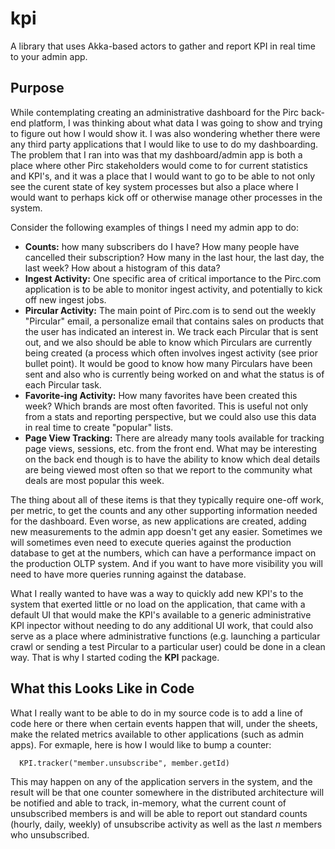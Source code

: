 # kpi
A library that uses Akka-based actors to gather and report KPI in real time to your admin app.

## Purpose

While contemplating creating an administrative dashboard for the Pirc back-end platform, I was thinking about what data I was going to show and trying to figure out how I would show it.  I was also wondering whether there were any third party applications that I would like to use to do my dashboarding.  The problem that I ran into was that my dashboard/admin app is both a place where other Pirc stakeholders would come to for current statistics and KPI's, and it was a place that I would want to go to be able to not only see the curent state of key system processes but also a place where I would want to perhaps kick off or otherwise manage other processes in the system.

Consider the following examples of things I need my admin app to do:

* **Counts:** how many subscribers do I have?  How many people have cancelled their subscription?  How many in the last hour, the last day, the last week?  How about a histogram of this data?
* **Ingest Activity:** One specific area of critical importance to the Pirc.com application is to be able to monitor ingest activity, and potentially to kick off new ingest jobs.
* **Pircular Activity:** The main point of Pirc.com is to send out the weekly "Pircular" email, a personalize email that contains sales on products that the user has indicated an interest in.  We track each Pircular that is sent out, and we also should be able to know which Pirculars are currently being created (a process which often involves ingest activity (see prior bullet point).  It would be good to know how many Pirculars have been sent and also who is currently being worked on and what the status is of each Pircular task.
* **Favorite-ing Activity:** How many favorites have been created this week?  Which brands are most often favorited.  This is useful not only from a stats and reporting perspective, but we could also use this data in real time to create "popular" lists.
* **Page View Tracking:** There are already many tools available for tracking page views, sessions, etc. from the front end.  What may be interesting on the back end though is to have the ability to know which deal details are being viewed most often so that we report to the community what deals are most popular this week.

The thing about all of these items is that they typically require one-off work, per metric, to get the counts and any other supporting information needed for the dashboard.  Even worse, as new applications are created, adding new measurements to the admin app doesn't get any easier.  Sometimes we will sometimes even need to execute queries against the production database to get at the numbers, which can have a performance impact on the production OLTP system.  And if you want to have more visibility you will need to have more queries running against the database.

What I really wanted to have was a way to quickly add new KPI's to the system that exerted little or no load on the application, that came with a default UI that would make the KPI's available to a generic administrative KPI inpector without needing to do any additional UI work, that could also serve as a place where administrative functions (e.g. launching a particular crawl or sending a test Pircular to a particular user) could be done in a clean way.  That is why I started coding the **KPI** package.

## What this Looks Like in Code

What I really want to be able to do in my source code is to add a line of code here or there when certain events happen that will, under the sheets, make the related metrics available to other applications (such as admin apps).  For exmaple, here is how I would like to bump a counter:

```
  KPI.tracker("member.unsubscribe", member.getId)
```

This may happen on any of the application servers in the system, and the result will be that one counter somewhere in the distributed architecture will be notified and able to track, in-memory, what the current count of unsubscribed members is and will be able to report out standard counts (hourly, daily, weekly) of unsubscribe activity as well as the last _n_ members who unsubscribed.
